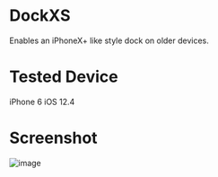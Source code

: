 # DockXS
Enables an iPhoneX+ like style dock on older devices.

# Tested Device
iPhone 6 iOS 12.4

# Screenshot
![image](https://github.com/cann66dev/DockXS/assets/49042417/28b65b24-6a7a-4aef-9a39-c48dc6a24b38)
